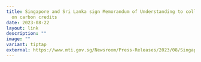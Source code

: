 ```yaml
---
title: Singapore and Sri Lanka sign Memorandum of Understanding to collaborate
  on carbon credits
date: 2023-08-22
layout: link
description: ""
image: ""
variant: tiptap
external: https://www.mti.gov.sg/Newsroom/Press-Releases/2023/08/Singapore-and-Sri-Lanka-sign-Memorandum-of-Understanding-to-collaborate-on-carbon-credits
---
```

